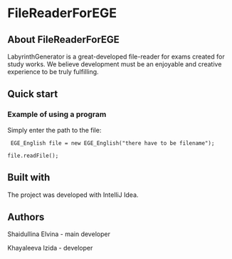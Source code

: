 # FileReaderForEGE

## About FileReaderForEGE
LabyrinthGenerator is a great-developed file-reader for exams created for study works. We believe development must be an enjoyable and creative experience to be truly fulfilling.

## Quick start
### Example of using a program
Simply enter the path to the file:

` EGE_English file = new EGE_English("there have to be filename");`

`file.readFile();`

## Built with
The project was developed with IntelliJ Idea.

## Authors
Shaidullina Elvina - main developer

Khayaleeva Izida - developer
